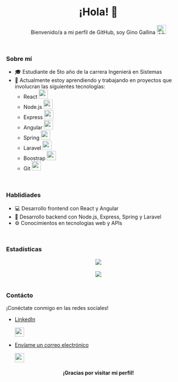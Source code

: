 

<h1 align='center'>¡Hola! 👋</h1>
  
<p align='center'>Bienvenido/a a mi perfil de GitHub, soy Gino Gallina <img src="https://upload.wikimedia.org/wikipedia/commons/4/48/Argentina_flag_icon.svg" alt="ARG flag" width="25" height="25" ></p>
<br>

<h3 align='left'>Sobre mí</h3>

- 🎓 Estudiante de 5to año de la carrera Ingenierá en Sistemas
- 🌱 Actualmente estoy aprendiendo y trabajando en proyectos que involucran las siguientes tecnologías:
  - React   <img src="https://cdn.jsdelivr.net/gh/devicons/devicon/icons/react/react-original.svg" height="25" alt="react logo"  />
  - Node.js  <img src="https://cdn.jsdelivr.net/gh/devicons/devicon/icons/nodejs/nodejs-original.svg" height="25" alt="react logo"  />
  - Express  <img src="https://cdn.jsdelivr.net/gh/devicons/devicon/icons/express/express-original.svg" height="25" alt="react logo"  />
  - Angular  <img src="https://cdn.jsdelivr.net/gh/devicons/devicon/icons/angular/angular-original.svg" height="25" alt="react logo"  />
  - Spring  <img src="https://cdn.jsdelivr.net/gh/devicons/devicon/icons/spring/spring-original.svg" height="25" alt="react logo"  />
  - Laravel  <img src="https://cdn.jsdelivr.net/gh/devicons/devicon/icons/laravel/laravel-original.svg" height="25" alt="react logo"  />
  - Boostrap  <img src="https://cdn.jsdelivr.net/gh/devicons/devicon/icons/bootstrap/bootstrap-original.svg" height="25" alt="react logo"  />
  - Git  <img src="https://cdn.jsdelivr.net/gh/devicons/devicon/icons/git/git-original.svg" height="25" alt="react logo"  />
<br>

<h3 align='left'>Hablidiades</h3>

- 💻 Desarrollo frontend con React y Angular
- 🚀 Desarrollo backend con Node.js, Express, Spring y Laravel
- ⚙️ Conocimientos en tecnologías web y APIs
<br>
<h3 align='left'>Estadísticas</h3>

<div align='center'>
 <img src='https://github-readme-stats.vercel.app/api/top-langs/?username=GinoGallina&layout=compact&theme=dark'></img> 
</div>
<br>
<div align='center'>
 <img src='https://github-readme-stats.vercel.app/api?username=GinoGallina&show_icons=true&count_private=true&theme=dark'></img> 
</div>

<br>

<h3 align='left'>Contácto</h3>
¡Conéctate conmigo en las redes sociales!

- [LinkedIn](https://www.linkedin.com/in/gino-gallina-255296256/)<p>  </p> <a href="https://www.linkedin.com/in/gino-gallina-255296256/" target="_blank"><img src="https://raw.githubusercontent.com/maurodesouza/profile-readme-generator/master/src/assets/icons/social/linkedin/default.svg" width="25" height="25" alt="gmail logo"  /></a> 

- [Envíame un correo electrónico](mailto:ginogallina2002@gmail.com) <p>  </p> <a href="mailto:ginogallina2002@gmail.com" target="_blank"><img src="https://raw.githubusercontent.com/maurodesouza/profile-readme-generator/master/src/assets/icons/social/gmail/default.svg" width="25" height="25" alt="gmail logo"  /></a> 

<h4 align='center'>¡Gracias por visitar mi perfil!</h4>

